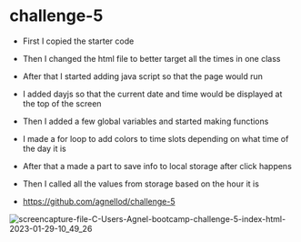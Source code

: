 # challenge-5
- First I copied the starter code
- Then I changed the html file to better target all the times in one class
- After that I started adding java script so that the page would run 
- I added dayjs so that the current date and time would be displayed at the top of the screen
- Then I added a few global variables and started making functions
- I made a for loop to add colors to time slots depending on what time of the day it is
- After that a made a part to save info to local storage after click happens
- Then I called all the values from storage based on the hour it is

- https://github.com/agnellod/challenge-5



![screencapture-file-C-Users-Agnel-bootcamp-challenge-5-index-html-2023-01-29-10_49_26](https://user-images.githubusercontent.com/119445300/215345636-0876cd37-9d13-4f37-bf0d-3da0d1167a4e.png)
